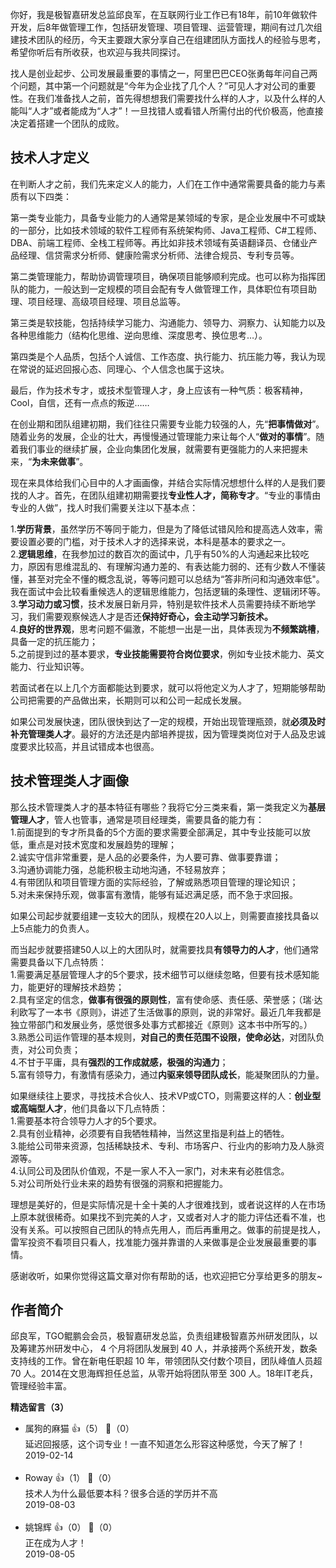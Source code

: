 你好，我是极智嘉研发总监邱良军，在互联网行业工作已有18年，前10年做软件开发，后8年做管理工作，包括研发管理、项目管理、运营管理，期间有过几次组建技术团队的经历，今天主要跟大家分享自己在组建团队方面找人的经验与思考，希望你听后有所收获，也欢迎与我共同探讨。

找人是创业起步、公司发展最重要的事情之一，阿里巴巴CEO张勇每年问自己两个问题，其中第一个问题就是“今年为企业找了几个人？”可见人才对公司的重要性。在我们准备找人之前，首先得想想我们需要找什么样的人才，以及什么样的人能叫“人才”或者能成为“人才”！一旦找错人或看错人所需付出的代价极高，他直接决定着搭建一个团队的成败。

## 技术人才定义

在判断人才之前，我们先来定义人的能力，人们在工作中通常需要具备的能力与素质有以下四类：

第一类专业能力，具备专业能力的人通常是某领域的专家，是企业发展中不可或缺的一部分，比如技术领域的软件工程师有系统架构师、Java工程师、C#工程师、DBA、前端工程师、全栈工程师等。再比如非技术领域有英语翻译员、仓储业产品经理、信贷需求分析师、健康险需求分析师、法律合规员、专利专员等。

第二类管理能力，帮助协调管理项目，确保项目能够顺利完成。也可以称为指挥团队的能力，一般达到一定规模的项目会配有专人做管理工作，具体职位有项目助理、项目经理、高级项目经理、项目总监等。

第三类是软技能，包括持续学习能力、沟通能力、领导力、洞察力、认知能力以及各种思维能力（结构化思维、逆向思维、深度思考、换位思考…）。

第四类是个人品质，包括个人诚信、工作态度、执行能力、抗压能力等，我认为现在常说的延迟回报心态、同理心、个人信念也属于这块。

最后，作为技术专才，或技术型管理人才，身上应该有一种气质：极客精神，Cool，自信，还有一点点的叛逆……

在创业期和团队组建初期，我们往往只需要专业能力较强的人，先“**把事情做对**”。随着业务的发展，企业的壮大，再慢慢通过管理能力来让每个人“**做对的事情**”。随着我们事业的继续扩展，企业向集团化发展，就需要有更强能力的人来把握未来，“**为未来做事**”。

现在来具体给我们心目中的人才画画像，并结合实际情况想想什么样的人是我们要找的人才。首先，在团队组建初期需要找**专业性人才，简称专才**。“专业的事情由专业的人做”，找人时我们需要关注以下基本点：

1.**学历背景**，虽然学历不等同于能力，但是为了降低试错风险和提高选人效率，需要设置必要的门槛，对于技术人才的选择来说，本科是基本的要求之一。  
2.**逻辑思维**，在我参加过的数百次的面试中，几乎有50%的人沟通起来比较吃力，原因有思维混乱的、有理解沟通力差的、有表达能力弱的、还有少数人不懂装懂，甚至对完全不懂的概念乱说，等等问题可以总结为“答非所问和沟通效率低"。我在面试中会比较看重候选人的逻辑思维能力，包括逻辑的条理性、逻辑闭环等。  
3.**学习动力或习惯**，技术发展日新月异，特别是软件技术人员需要持续不断地学习，我们需要观察候选人才是否还**保持好奇心，会主动学习新技术。**  
4.**良好的世界观**，思考问题不偏激，不能想一出是一出，具体表现为**不频繁跳槽**，具备一定的抗压能力；  
5.之前提到过的基本要求，**专业技能需要符合岗位要求**，例如专业技术能力、英文能力、行业知识等。

若面试者在以上几个方面都能达到要求，就可以将他定义为人才了，短期能够帮助公司把需要的产品做出来，长期则可以和公司一起成长发展。

如果公司发展快速，团队很快到达了一定的规模，开始出现管理瓶颈，就**必须及时补充管理类人才**。最好的方法还是内部培养提拔，因为管理类岗位对于人品及忠诚度要求比较高，并且试错成本也很高。

## 技术管理类人才画像

那么技术管理类人才的基本特征有哪些？我将它分三类来看，第一类我定义为**基层管理人才**，管人也管事，通常是项目经理类，需要具备的能力有：  
1.前面提到的专才所具备的5个方面的要求需要全部满足，其中专业技能可以放低，重点是对技术宽度和发展趋势的理解；  
2.诚实守信非常重要，是人品的必要条件，为人要可靠、做事要靠谱；  
3.沟通协调能力强，总能积极主动地沟通，不轻易放弃；  
4.有带团队和项目管理方面的实际经验，了解或熟悉项目管理的理论知识；  
5.对未来保持乐观，做事富有激情，能够有延迟满足感，而不急于求回报。

如果公司起步就要组建一支较大的团队，规模在20人以上，则需要直接找具备以上5点能力的负责人。

而当起步就要搭建50人以上的大团队时，就需要找具**有领导力的人才**，他们通常需要具备以下几点特质：  
1.需要满足基层管理人才的5个要求，技术细节可以继续忽略，但要有技术感知能力，能更好的理解技术趋势；  
2.具有坚定的信念，**做事有很强的原则性**，富有使命感、责任感、荣誉感；（瑞·达利欧写了一本书《原则》，讲述了生活做事的原则，说的非常好。最近几年我都是独立带部门和发展业务，感觉很多处事方式都接近《原则》这本书中所写的。）  
3.熟悉公司运作管理的基本规则，**对自己的责任范围不设限，使命必达**，对团队负责，对公司负责；  
4.不甘于平庸，具有**强烈的工作成就感，极强的沟通力**；  
5.富有领导力，有激情有感染力，通过**内驱来领导团队成长**，能凝聚团队的力量。

如果继续往上要求，寻找技术合伙人、技术VP或CTO，则需要这样的人：**创业型或高端型人才**，他们具备以下几点特质：  
1.需要基本符合领导力人才的5个要求。  
2.具有创业精神，必须要有自我牺牲精神，当然这里指是利益上的牺牲。  
3.能给公司带来资源，包括稀缺技术、专利、市场客户、行业内的影响力及人脉资源等。  
4.认同公司及团队价值观，不是一家人不入一家门，对未来有必胜信念。  
5.对公司所处行业未来的趋势有很强的洞察和把握能力。

理想是美好的，但是实际情况是十全十美的人才很难找到，或者说这样的人在市场上原本就很稀奇。如果找不到完美的人才，又或者对人才的能力评估还看不准，也没有关系。可以按照自己团队的特点先用人，而后再重用之。做事的前提是找人，雷军投资不看项目只看人，找准能力强并靠谱的人来做事是企业发展最重要的事情。

感谢收听，如果你觉得这篇文章对你有帮助的话，也欢迎把它分享给更多的朋友~

## 作者简介

邱良军，TGO鲲鹏会会员，极智嘉研发总监，负责组建极智嘉苏州研发团队，以及筹建苏州研发中心， 4 个月将团队发展到 40 人，并承接两个系统开发，数条支持线的工作。曾在新电任职超 10 年，带领团队交付数个项目，团队峰值人员超 70 人。2014在文思海辉担任总监，从零开始将团队带至 300 人。18年IT老兵，管理经验丰富。
<div><strong>精选留言（3）</strong></div><ul>
<li><span>属狗的麻猫</span> 👍（5） 💬（0）<div>延迟回报感，这个词专业！一直不知道怎么形容这种感觉，今天了解了！</div>2019-02-14</li><br/><li><span>Roway</span> 👍（1） 💬（0）<div>技术人为什么最低要本科？很多合适的学历并不高</div>2019-08-03</li><br/><li><span>姚锦辉</span> 👍（0） 💬（0）<div>正在成为人才！</div>2019-08-05</li><br/>
</ul>